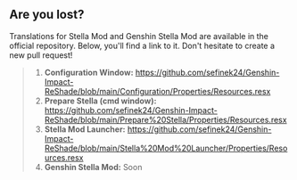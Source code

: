 ## Are you lost?

Translations for Stella Mod and Genshin Stella Mod are available in the official repository. Below, you'll find a link to it. Don't hesitate to create a new pull request!
> 1. **Configuration Window:** https://github.com/sefinek24/Genshin-Impact-ReShade/blob/main/Configuration/Properties/Resources.resx
> 2. **Prepare Stella (cmd window):** https://github.com/sefinek24/Genshin-Impact-ReShade/blob/main/Prepare%20Stella/Properties/Resources.resx
> 3. **Stella Mod Launcher:** https://github.com/sefinek24/Genshin-Impact-ReShade/blob/main/Stella%20Mod%20Launcher/Properties/Resources.resx
> 4. **Genshin Stella Mod:** Soon